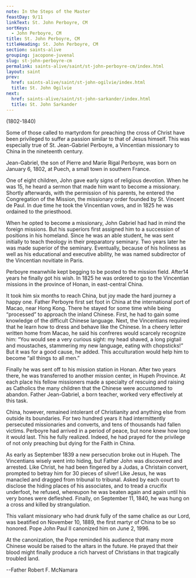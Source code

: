 ```yaml
---
note: In the Steps of the Master
feastDay: 9/11
linkText: St. John Perboyre, CM
sortKeys:
  - John Perboyre, CM
title: St. John Perboyre, CM
titleHeading: St. John Perboyre, CM
section: saints-alive
grouping: jacopone-juvenal
slug: st-john-perboyre-cm
permalink: saints-alive/saint/st-john-perboyre-cm/index.html
layout: saint
prev:
  href: saints-alive/saint/st-john-ogilvie/index.html
  title: St. John Ogilvie
next:
  href: saints-alive/saint/st-john-sarkander/index.html
  title: St. John Sarkander
---
```

(1802-1840)

Some of those called to martyrdom for preaching the cross of Christ have been privileged to suffer a passion similar to that of Jesus himself. This was especially true of St. Jean-Gabriel Perboyre, a Vincentian missionary to China in the nineteenth century.

Jean-Gabriel, the son of Pierre and Marie Rigal Perboyre, was born on January 6, 1802, at Puech, a small town in southern France.

One of eight children, John gave early signs of religious devotion. When he was 15, he heard a sermon that made him want to become a missionary. Shortly afterwards, with the permission of his parents, he entered the Congregation of the Mission, the missionary order founded by St. Vincent de Paul. In due time he took the Vincentian vows, and in 1825 he was ordained to the priesthood.

When he opted to become a missionary, John Gabriel had had in mind the foreign missions. But his superiors first assigned him to a succession of positions in his homeland. Since he was an able student, he was sent initially to teach theology in their preparatory seminary. Two years later he was made superior of the seminary. Eventually, because of his holiness as well as his educational and executive ability, he was named subdirector of the Vincentian novitiate in Paris.

Perboyre meanwhile kept begging to be posted to the mission field. After14 years he finally got his wish. In 1825 he was ordered to go to the Vincentian missions in the province of Honan, in east-central China.

It took him six months to reach China, but joy made the hard journey a happy one. Father Perboyre first set foot in China at the international port of Macao, near Hong Kong. There he stayed for some time while being “processed” to approach the inland Chinese. First, he had to gain some knowledge of the difficult Chinese language. Next, the Vincentians required that he learn how to dress and behave like the Chinese. In a cheery letter written home from Macao, he said his confreres would scarcely recognize him: “You would see a very curious sight: my head shaved, a long pigtail and moustaches, stammering my new language, eating with chopsticks!” But it was for a good cause, he added. This acculturation would help him to become “all things to all men.”

Finally he was sent off to his mission station in Honan. After two years there, he was transferred to another mission center, in Hupeh Province. At each place his fellow missioners made a specialty of rescuing and raising as Catholics the many children that the Chinese were accustomed to abandon. Father Jean-Gabriel, a born teacher, worked very effectively at this task.

China, however, remained intolerant of Christianity and anything else from outside its boundaries. For two hundred years it had intermittently persecuted missionaries and converts, and tens of thousands had fallen victims. Perboyre had arrived in a period of peace, but none knew how long it would last. This he fully realized. Indeed, he had prayed for the privilege of not only preaching but dying for the Faith in China.

As early as September 1839 a new persecution broke out in Hupeh. The Vincentians wisely went into hiding, but Father John was discovered and arrested. Like Christ, he had been fingered by a Judas, a Christain convert, prompted to betray him for 30 pieces of silver! Like Jesus, he was manacled and dragged from tribunal to tribunal. Asked by each court to disclose the hiding places of his associates, and to tread a crucifix underfoot, he refused, whereupon he was beaten again and again until his very bones were defleshed. Finally, on September 11, 1840, he was hung on a cross and killed by strangulation.

This valiant missionary who had drunk fully of the same chalice as our Lord, was beatified on November 10, 1889, the first martyr of China to be so honored. Pope John Paul II canonized him on June 2, 1996.

At the canonization, the Pope reminded his audience that many more Chinese would be raised to the altars in the future. He prayed that their blood might finally produce a rich harvest of Christians in that tragically troubled land.

\--Father Robert F. McNamara